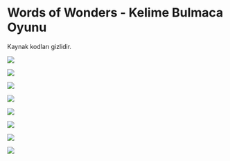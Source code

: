# Words of Wonders - Kelime Bulmaca Oyunu

Kaynak kodları gizlidir.

![](https://github.com/osmanozen/YazLab/blob/master/Lab5/Screenshot/1.jpg)

![](https://github.com/osmanozen/YazLab/blob/master/Lab5/Screenshot/2-MainActivitity.jpg)

![](https://github.com/osmanozen/YazLab/blob/master/Lab5/Screenshot/3-LevelActivity.jpg)

![](https://github.com/osmanozen/YazLab/blob/master/Lab5/Screenshot/4-GameAktivity.jpg)

![](https://github.com/osmanozen/YazLab/blob/master/Lab5/Screenshot/5-GameAktivity-Shuffle.jpg)

![](https://github.com/osmanozen/YazLab/blob/master/Lab5/Screenshot/6-GameAktivity-Tips.jpg)

![](https://github.com/osmanozen/YazLab/blob/master/Lab5/Screenshot/7-LevelUpAktivity.jpg)

![](https://github.com/osmanozen/YazLab/blob/master/Lab5/Screenshot/8-HighScoreAktivity.jpg)
